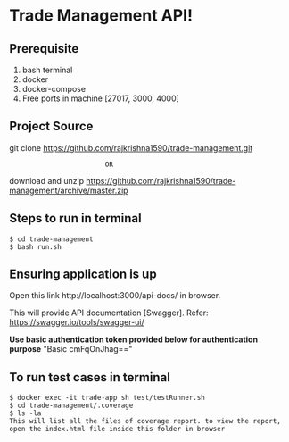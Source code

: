 # Trade Management API!
 
## Prerequisite
1. bash terminal
2. docker
3. docker-compose
4. Free ports in machine [27017, 3000, 4000]

## Project Source
  git clone https://github.com/rajkrishna1590/trade-management.git
  
							OR
              
download and unzip https://github.com/rajkrishna1590/trade-management/archive/master.zip

## Steps to run in terminal
	$ cd trade-management
	$ bash run.sh
  
## Ensuring application is up
Open this link http://localhost:3000/api-docs/ in browser. 

This will provide API documentation [Swagger]. Refer: https://swagger.io/tools/swagger-ui/

**Use basic authentication token provided below for authentication purpose**
"Basic cmFqOnJhag=="

## To run test cases  in terminal
	$ docker exec -it trade-app sh test/testRunner.sh
	$ cd trade-management/.coverage
	$ ls -la
	This will list all the files of coverage report. to view the report, open the index.html file inside this folder in browser 
